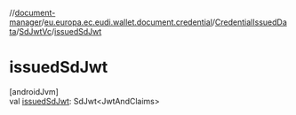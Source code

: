 //[document-manager](../../../../index.md)/[eu.europa.ec.eudi.wallet.document.credential](../../index.md)/[CredentialIssuedData](../index.md)/[SdJwtVc](index.md)/[issuedSdJwt](issued-sd-jwt.md)

# issuedSdJwt

[androidJvm]\
val [issuedSdJwt](issued-sd-jwt.md): SdJwt&lt;JwtAndClaims&gt;
